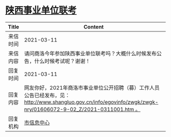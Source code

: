 # <a href="http://www.shangluo.gov.cn/zmhd/ldxxxx.jsp?urltype=leadermail.LeaderMailContentUrl&wbtreeid=1112&leadermailid=7009">陕西事业单位联考</a>
|Title|Content|
|:---:|---|
|来信时间|2021-03-11|
|来信内容|请问商洛今年参加陕西事业单位联考吗？大概什么时候发布公告，什么时候考试呢？谢谢！|
|回复时间|2021-03-11|
|回复内容|网友你好，2021年商洛市事业单位公开招聘（募）工作人员公告已经发布，见：http://www.shangluo.gov.cn/info/egovinfo/zwgk/zwgk-nry/01606072-9-02_Z/2021-0311001.htm 。|
|回复机构|<a href="../../categories/agencies/市信息中心.md">市信息中心</a>|
